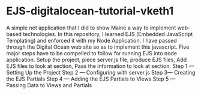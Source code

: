 # EJS-digitalocean-tutorial-vketh1
A simple net application that I did to show Maine a way to implement web-based technologies.
In this repository, I learned EJS (Embedded JavaScript Templating) and enforced it with my Node Application.
I have passed through the Digital Ocean web site so as to implement this javascript.
Five major steps have to be compelled to follow for running EJS into node application.
Setup the project, piece server.js file, produce EJS files, Add EJS files to look at section, Paas the information to look at section.
Step 1 — Setting Up the Project
Step 2 — Configuring with server.js
Step 3— Creating the EJS Partials
Step 4 — Adding the EJS Partials to Views
Step 5 — Passing Data to Views and Partials
